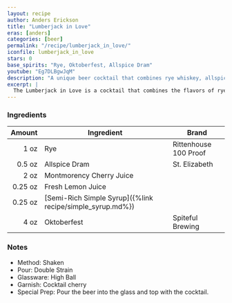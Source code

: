 ```yaml
---
layout: recipe
author: Anders Erickson
title: "Lumberjack in Love"
eras: [anders]
categories: [beer]
permalink: "/recipe/lumberjack_in_love/"
iconfile: lumberjack_in_love
stars: 0
base_spirits: "Rye, Oktoberfest, Allspice Dram"
youtube: "Eg7DLBgwJqM"
description: "A unique beer cocktail that combines rye whiskey, allspice dram, cherry, and lemon with an Oktoberfest beer."
excerpt: |
  The Lumberjack in Love is a cocktail that combines the flavors of rye whiskey, allspice dram, cherry juice, lemon juice, semi-rich simple syrup, and beer.
---
```


### Ingredients

|  Amount | Ingredient                                                | Brand                 |
| ------: | --------------------------------------------------------- | --------------------- |
|    1 oz | Rye                                                       | Rittenhouse 100 Proof |
|  0.5 oz | Allspice Dram                                             | St. Elizabeth         |
|    2 oz | Montmorency Cherry Juice                                  |
| 0.25 oz | Fresh Lemon Juice                                         |
| 0.25 oz | [Semi-Rich Simple Syrup]({%link recipe/simple_syrup.md%}) |
|    4 oz | Oktoberfest                                               | Spiteful Brewing      |

### Notes

- Method: Shaken
- Pour: Double Strain
- Glassware: High Ball
- Garnish: Cocktail cherry
- Special Prep: Pour the beer into the glass and top with the cocktail.
